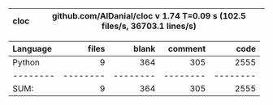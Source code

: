 cloc|github.com/AlDanial/cloc v 1.74  T=0.09 s (102.5 files/s, 36703.1 lines/s)
--- | ---

Language|files|blank|comment|code
:-------|-------:|-------:|-------:|-------:
Python|9|364|305|2555
--------|--------|--------|--------|--------
SUM:|9|364|305|2555
